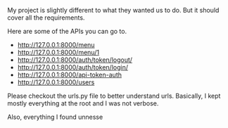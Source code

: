 My project is slightly different to what they wanted us to do. But it should cover all the requirements.

Here are some of the APIs you can go to.

- http://127.0.0.1:8000/menu
- http://127.0.0.1:8000/menu/1
- http://127.0.0.1:8000/auth/token/logout/
- http://127.0.0.1:8000/auth/token/login/
- http://127.0.0.1:8000/api-token-auth
- http://127.0.0.1:8000/users

Please checkout the urls.py file to better understand urls. Basically, I kept mostly everything at the root and I was not verbose.

Also, everything I found unnesse
